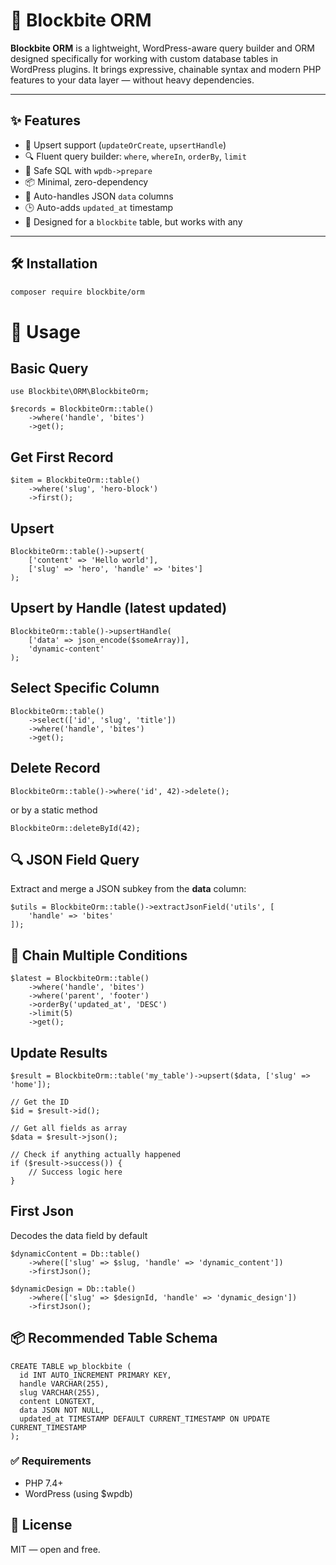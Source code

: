 # 🧩 Blockbite ORM

**Blockbite ORM** is a lightweight, WordPress-aware query builder and ORM designed specifically for working with custom database tables in WordPress plugins. It brings expressive, chainable syntax and modern PHP features to your data layer — without heavy dependencies.

---

## ✨ Features

- 🔄 Upsert support (`updateOrCreate`, `upsertHandle`)
- 🔍 Fluent query builder: `where`, `whereIn`, `orderBy`, `limit`
- 🔐 Safe SQL with `wpdb->prepare`
- 📦 Minimal, zero-dependency
- 🧠 Auto-handles JSON `data` columns
- 🕒 Auto-adds `updated_at` timestamp
- 💾 Designed for a `blockbite` table, but works with any

---

## 🛠️ Installation

```bash
composer require blockbite/orm
```

# 🚀 Usage

## Basic Query

```
use Blockbite\ORM\BlockbiteOrm;

$records = BlockbiteOrm::table()
    ->where('handle', 'bites')
    ->get();
```

## Get First Record

```
$item = BlockbiteOrm::table()
    ->where('slug', 'hero-block')
    ->first();
```

## Upsert

```
BlockbiteOrm::table()->upsert(
    ['content' => 'Hello world'],
    ['slug' => 'hero', 'handle' => 'bites']
);
```

## Upsert by Handle (latest updated)

```
BlockbiteOrm::table()->upsertHandle(
    ['data' => json_encode($someArray)],
    'dynamic-content'
);
```

## Select Specific Column

```
BlockbiteOrm::table()
    ->select(['id', 'slug', 'title'])
    ->where('handle', 'bites')
    ->get();
```

## Delete Record

```
BlockbiteOrm::table()->where('id', 42)->delete();
```

or by a static method

```
BlockbiteOrm::deleteById(42);
```

## 🔍 JSON Field Query

Extract and merge a JSON subkey from the **data** column:

```
$utils = BlockbiteOrm::table()->extractJsonField('utils', [
    'handle' => 'bites'
]);
```

## 🔗 Chain Multiple Conditions

```
$latest = BlockbiteOrm::table()
    ->where('handle', 'bites')
    ->where('parent', 'footer')
    ->orderBy('updated_at', 'DESC')
    ->limit(5)
    ->get();
```

## Update Results

```
$result = BlockbiteOrm::table('my_table')->upsert($data, ['slug' => 'home']);

// Get the ID
$id = $result->id();

// Get all fields as array
$data = $result->json();

// Check if anything actually happened
if ($result->success()) {
    // Success logic here
}
```

## First Json

Decodes the data field by default

```
$dynamicContent = Db::table()
    ->where(['slug' => $slug, 'handle' => 'dynamic_content'])
    ->firstJson();

$dynamicDesign = Db::table()
    ->where(['slug' => $designId, 'handle' => 'dynamic_design'])
    ->firstJson();
```

## 📦 Recommended Table Schema

```
CREATE TABLE wp_blockbite (
  id INT AUTO_INCREMENT PRIMARY KEY,
  handle VARCHAR(255),
  slug VARCHAR(255),
  content LONGTEXT,
  data JSON NOT NULL,
  updated_at TIMESTAMP DEFAULT CURRENT_TIMESTAMP ON UPDATE CURRENT_TIMESTAMP
);
```

### ✅ Requirements

- PHP 7.4+
- WordPress (using $wpdb)

## 🧠 License

MIT — open and free.
